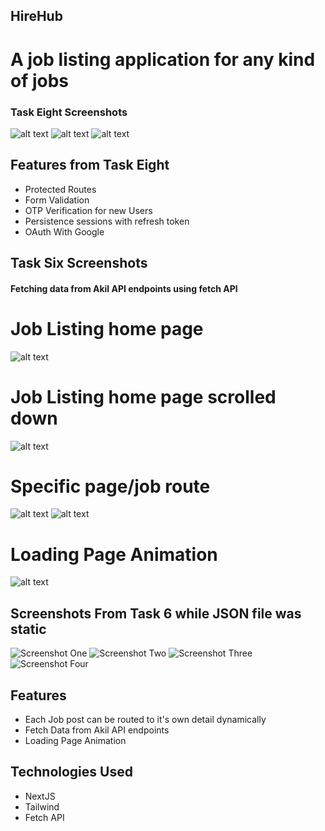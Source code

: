 ## HireHub

# A job listing application for any kind of jobs

### Task Eight Screenshots

![alt text](./screenshots/image9.png)
![alt text](./screenshots/image10.png)
![alt text](./screenshots/image11.png)

## Features from Task Eight

- Protected Routes
- Form Validation
- OTP Verification for new Users
- Persistence sessions with refresh token
- OAuth With Google

## Task Six Screenshots

#### Fetching data from Akil API endpoints using fetch API

# Job Listing home page

![alt text](./screenshots/image4.png)

# Job Listing home page scrolled down

![alt text](./screenshots/image5.png)

# Specific page/job route

![alt text](./screenshots/image6.png)
![alt text](./screenshots/image7.png)

# Loading Page Animation

![alt text](./screenshots/image8.png)

## Screenshots From Task 6 while JSON file was static

![Screenshot One](./screenshots/image.png)
![Screenshot Two](./screenshots/image-1.png)
![Screenshot Three](./screenshots/image-2.png)
![Screenshot Four](./screenshots/image-3.png)

## Features

- Each Job post can be routed to it's own detail dynamically
- Fetch Data from Akil API endpoints
- Loading Page Animation

## Technologies Used

- NextJS
- Tailwind
- Fetch API
